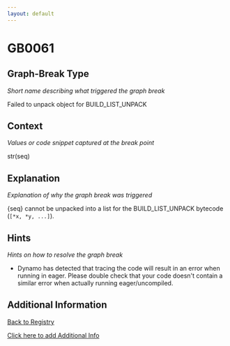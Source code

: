 ```yaml
---
layout: default
---
```

# GB0061

## Graph-Break Type
*Short name describing what triggered the graph break*

Failed to unpack object for BUILD_LIST_UNPACK

## Context
*Values or code snippet captured at the break point*

str(seq)

## Explanation
*Explanation of why the graph break was triggered*

{seq} cannot be unpacked into a list for the BUILD_LIST_UNPACK bytecode (`[*x, *y, ...]`).

## Hints
*Hints on how to resolve the graph break*

- Dynamo has detected that tracing the code will result in an error when running in eager. Please double check that your code doesn't contain a similar error when actually running eager/uncompiled.


## Additional Information

<!-- ADDITIONAL INFORMATION START - Add custom information below this line -->

<!-- ADDITIONAL INFORMATION END -->

[Back to Registry](../index.html)

[Click here to add Additional Info](https://github.com/pytorch-labs/compile-graph-break-site/edit/main/docs/gb/gb0061.md)
